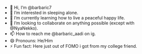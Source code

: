 - 👋 Hi, I’m @barbaric7
- 👀 I’m interested in sleeping alone.
- 🌱 I’m currently learning how to live a peaceful happy life.
- 💞️ I’m looking to collaborate on anything possible (except with @NyaNekko).
- 📫 How to reach me @barbaric_aadi on ig.
- 😄 Pronouns: He/Him
- ⚡ Fun fact: Here just out of FOMO i got from my college friend.

<!---
barbaric7/barbaric7 is a ✨ special ✨ repository because its `README.md` (this file) appears on your GitHub profile.
You can click the Preview link to take a look at your changes.
--->
